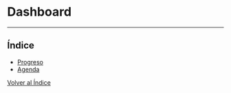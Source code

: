 # Dashboard

---

## Índice

- [Progreso](./progreso.md)
- [Agenda](./agenda.md)

[Volver al Índice](../index.md)